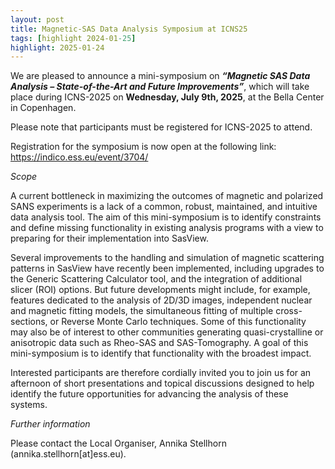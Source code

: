 ```yaml
---
layout: post
title: Magnetic-SAS Data Analysis Symposium at ICNS25
tags: [highlight 2024-01-25]
highlight: 2025-01-24
---
```


We are pleased to announce a mini-symposium on **_“Magnetic SAS Data Analysis – State-of-the-Art and Future Improvements”_**, which will take place during ICNS-2025 on **Wednesday, July 9th, 2025**, at the Bella Center in Copenhagen.

Please note that participants must be registered for ICNS-2025 to attend.

Registration for the symposium is now open at the following link: https://indico.ess.eu/event/3704/

_Scope_

A current bottleneck in maximizing the outcomes of magnetic and polarized SANS experiments is a lack of a common, robust, maintained, and intuitive data analysis tool. The aim of this mini-symposium is to identify constraints and define missing functionality in existing analysis programs with a view to preparing for their implementation into SasView.

Several improvements to the handling and simulation of magnetic scattering patterns in SasView have recently been implemented, including upgrades to the Generic Scattering Calculator tool, and the integration of additional slicer (ROI) options. But future developments might include, for example, features dedicated to the analysis of 2D/3D images, independent nuclear and magnetic fitting models, the simultaneous fitting of multiple cross-sections, or Reverse Monte Carlo techniques. Some of this functionality may also be of interest to other communities generating quasi-crystalline or anisotropic data such as Rheo-SAS and SAS-Tomography. A goal of this mini-symposium is to identify that functionality with the broadest impact.

Interested participants are therefore cordially invited you to join us for an afternoon of short presentations and topical discussions designed to help identify the future opportunities for advancing the analysis of these systems.

_Further information_

Please contact the Local Organiser, Annika Stellhorn (annika.stellhorn[at]ess.eu).
